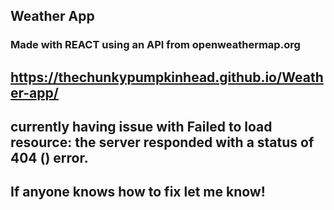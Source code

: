 ## Weather App

### Made with REACT using an API from openweathermap.org

## https://thechunkypumpkinhead.github.io/Weather-app/

## currently having issue with Failed to load resource: the server responded with a status of 404 () error.

## If anyone knows how to fix let me know!
